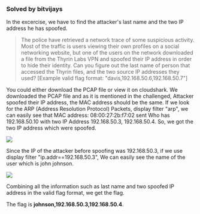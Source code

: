 ### Solved by bitvijays

In the excercise, we have to find the attacker's last name and the two IP address he has spoofed. 
>The police have retrieved a network trace of some suspicious activity. Most of the traffic is users viewing their own profiles on a social networking website, but one of the users on the network downloaded a file from the Thyrin Labs VPN and spoofed their IP address in order to hide their identity. Can you figure out the last name of person that accessed the Thyrin files, and the two source IP addresses they used?
[Example valid flag format: "davis,192.168.50.6,192.168.50.7"]

You could either download the PCAP file or view it on cloudshark. We downloaded the PCAP file and as it is mentioned in the challenged, Attacker spoofed their IP address, the MAC address should be the same. If we look for the ARP (Address Resolution Protocol) Packets, display filter "arp", we can easily see that MAC address: 08:00:27:2b:f7:02 sent Who has 192.168.50.10 with two IP Address 192.168.50.3, 192.168.50.4. So, we got the two IP address which were spoofed.

![](/images/2014/pico/spoof_proof/trafficARP.png)

Since the IP of the attacker before spoofing was 192.168.50.3, if we use display filter "ip.addr==192.168.50.3", We can easily see the name of the user which is john johnson.

![](/images/2014/pico/spoof_proof/trafficIP.png)

Combining all the information such as last name and two spoofed IP address in the valid flag format, we get the flag.

The flag is **johnson,192.168.50.3,192.168.50.4**.
